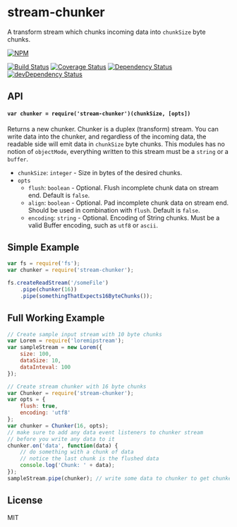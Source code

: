 # stream-chunker

A transform stream which chunks incoming data into `chunkSize` byte chunks.

[![NPM](https://nodei.co/npm/stream-chunker.png)](https://nodei.co/npm/stream-chunker/)

[![Build Status](https://travis-ci.org/klyngbaek/stream-chunker.svg?branch=master)](https://travis-ci.org/klyngbaek/stream-chunker)
[![Coverage Status](https://coveralls.io/repos/github/klyngbaek/stream-chunker/badge.svg?branch=master)](https://coveralls.io/github/klyngbaek/stream-chunker?branch=master)
[![Dependency Status](https://david-dm.org/klyngbaek/stream-chunker.svg)](https://david-dm.org/klyngbaek/stream-chunker)
[![devDependency Status](https://david-dm.org/klyngbaek/stream-chunker/dev-status.svg)](https://david-dm.org/klyngbaek/stream-chunker#info=devDependencies)

## API

#### `var chunker = require('stream-chunker')(chunkSize, [opts])`
Returns a new chunker. Chunker is a duplex (transform) stream. You can write data into the
chunker, and regardless of the incoming data, the readable side will emit data
in `chunkSize` byte chunks. This modules has no notion of `objectMode`, everything
written to this stream must be a `string` or a `buffer`.

- `chunkSize`: `integer` - Size in bytes of the desired chunks.
- `opts`
  - `flush`: `boolean` - Optional. Flush incomplete chunk data on stream end. Default is `false`.
  - `align`: `boolean` - Optional. Pad incomplete chunk data on stream end. Should be used in combination with `flush`. Default is `false`.
  - `encoding`: `string` - Optional. Encoding of String chunks. Must be a valid Buffer encoding, such as `utf8` or `ascii`.

## Simple Example
```javascript
var fs = require('fs');
var chunker = require('stream-chunker');

fs.createReadStream('/someFile')
  	.pipe(chunker(16))
  	.pipe(somethingThatExpects16ByteChunks());
```

## Full Working Example
```javascript
// Create sample input stream with 10 byte chunks
var Lorem = require('loremipstream');
var sampleStream = new Lorem({
	size: 100,
	dataSize: 10,
	dataInteval: 100
});

// Create stream chunker with 16 byte chunks
var Chunker = require('stream-chunker');
var opts = {
	flush: true,
	encoding: 'utf8'
};
var chunker = Chunker(16, opts);
// make sure to add any data event listeners to chunker stream
// before you write any data to it
chunker.on('data', function(data) {
    // do something with a chunk of data
    // notice the last chunk is the flushed data
    console.log('Chunk: ' + data);
});
sampleStream.pipe(chunker); // write some data to chunker to get chunked

```

## License
MIT
